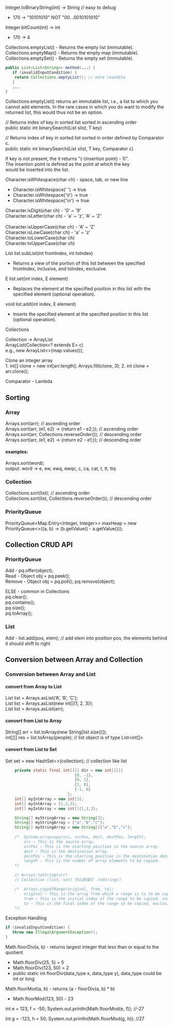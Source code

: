 Integer.toBinaryString(int) -> String // easy to debug
* 170 -> "10101010" NOT "00...0010101010"

Integer.bitCount(int) -> int 
* 170 -> 4

Collections.emptyList() - Returns the empty list (immutable). <br/>
Collections.emptyMap() - Returns the empty map (immutable). <br/>
Collections.emptySet() - Returns the empty set (immutable). <br/>

```java
public List<List<String>> method(...) {
   if (invalidInputCondition) {
	return Collections.emptyList(); // more readable
   }
   ...
}
```

Collections.emptyList() returns an immutable list, i.e., a list to which you cannot add elements.
In the rare cases in which you do want to modify the returned list, this would thus not be an option.


// Returns index of key in sorted list sorted in ascending order <br/>
public static int binarySearch(List slist, T key) <br/>

// Returns index of key in sorted list sorted in order defined by Comparator c. <br/>
public static int binarySearch(List slist, T key, Comparator c) </br>

If key is not present, the it returns "(-(insertion point) - 1)". <br/>
The insertion point is defined as the point at which the key <br/>
would be inserted into the list. <br/>

Character.isWhitespace(char ch) - space, tab, or new line <br/> 
* Character.isWhitespace(' ') -> true
* Character.isWhitespace('\t') -> true
* Character.isWhitespace('\n') -> true

Character.isDigit(char ch) - '0' ~ '9' <br/>
Character.isLetter(char ch) - 'a' ~ 'z', 'A' ~ 'Z' <br/>
<br/>
Character.isUpperCase(char ch) - 'A' ~ 'Z' <br/>
Character.isLowCase(char ch) - 'a' ~ 'z' <br/>
Character.toLowerCase(char ch) <br/>
Character.toUpperCase(char ch) <br/>

List<E>	list.subList(int fromIndex, int toIndex) <br/>
* Returns a view of the portion of this list between the specified fromIndex, inclusive, and toIndex, exclusive. <br/>

E list.set(int index, E element) <br/>
* Replaces the element at the specified position in this list with the specified element (optional operation). <br/>

void list.add(int index, E element) <br/>
* Inserts the specified element at the specified position in this list (optional operation). <br/>


Collections


Collection -> ArrayList <br/>
ArrayList(Collection<? extends E> c) <br/>
e.g., new ArrayList<>(map.values()); <br/>

Clone an integer array <br/>
1.
int[] clone = new int[arr.length];
Arrays.fill(clone, 3);
2. 
int clone = arr.clone();

Comparator - Lambda

## Sorting 
### Array
Arrays.sort(arr); // ascending order  <br/>
Arrays.sort(arr, (e1, e2) -> {return e1 - e2;}); // ascending order   <br/>
Arrays.sort(arr, Collections.reverseOrder()); // descending order   <br/>
Arrays.sort(arr, (e1, e2) -> {return e2 - e1;}); // descending order   <br/>
#### examples:
Arrays.sort(word);  <br/>
output: word -> e, ew, ewq, ewqc, c, ca, cat, t, tt, ttq

### Collection
Collections.sort(list); // ascending order   <br/>
Collections.sort(list, Collections.reverseOrder()); // descending order   <br/>

### PriorityQueue
PriorityQueue<Map.Entry<Integer, Integer>> maxHeap =
  new PriorityQueue<>((a, b) -> (b.getValue() - a.getValue()));

## Collection CRUD API
### PriorityQueue
Add - pq.offer(object); <br/>
Read - Object obj = pq.peek(); <br/>
Remove - Object obj = pq.poll(); pq.remove(object); <br/>

ELSE  - common in Collections  <br/>
pq.clear();  <br/>
pq.contains();  <br/>
pq.size();  <br/>
pq.toArray();  <br/>

### List
Add - list.add(pos, elem); // add elem into position pos, the elements behind it should shift to right   <br/>


## Conversion between Array and Collection
### Conversion between Array and List
#### convert from Array to List
List<Character> list = Arrays.asList(‘A’, ‘B’, ‘C’);  <br/>
List<Integer> list = Arrays.asList(new int[]{1, 2, 3});  <br/>
List<String> list = Arrays.asList(arr);  <br/>
#### convert from List to Array
String[] arr = list.toArray(new String[list.size()]);  <br/>
int[][] res = list.toArray(people); // list object is of type List<int[]>   <br/>
#### convert from List to Set
Set<T> set = new HashSet<>(collection); // collection like list   <br/>

```java
	private static final int[][] dir = new int[][]{ 
							  {0, -1},
							  {0, 1},
							  {1, 0},
							  {-1, 0}
						   };
	int[] myIntArray = new int[3];
	int[] myIntArray = {1,2,3};
	int[] myIntArray = new int[]{1,2,3};

	String[] myStringArray = new String[3];
	String[] myStringArray = {"a","b","c"};
	String[] myStringArray = new String[]{"a","b","c"};
						   
	/*  System.arraycopy(src, srcPos, dest, destPos, length);
		src − This is the source array.
		srcPos − This is the starting position in the source array.
		dest − This is the destination array.
		destPos − This is the starting position in the destination data.
		length − This is the number of array elements to be copied.
	*/

	// Arrays.toString(arr)
	// Collection (list, set) 可以直接打 .toString()

	/*  Arrays.copyOfRange(original, from, to);
		original − This is the array from which a range is to to be copied.
		from − This is the initial index of the range to be copied, inclusive.
		to − This is the final index of the range to be copied, exclusive.
	*/						   

```

Exception Handling
```java
if (invalidInputCondition) {
   throw new IllegalArgumentException();
}
```

Math.floorDiv(a, b) - returns largest integer that less than or equal to the quotient <br/> 
* Math.floorDiv(25, 5) = 5 <br/>
* Math.floorDiv(123, 50) = 2 <br/>
* public static int floorDiv(data_type x, data_type y), data_type could be int or long

Math.floorMod(a, b) - returns (a - floorDiv(a, b) * b) <br/>
* Math.floorMod(123, 50) - 23

int e = 123, f = -50;
System.out.println(Math.floorMod(e, f));
//-27
 
int g = -123, h = 50;
System.out.println(Math.floorMod(g, h));
//27

